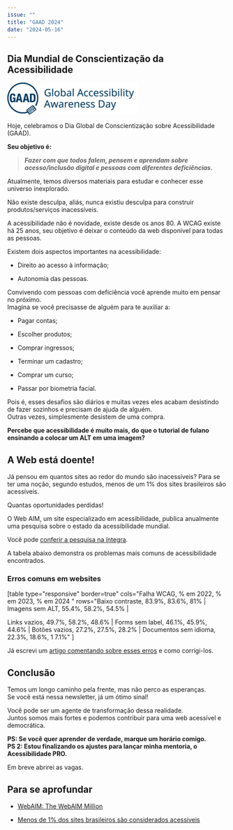 ```yaml
---
issue: ""
title: "GAAD 2024"
date: "2024-05-16"
---
```


## Dia Mundial de Conscientização da Acessibilidade

![](images/gaad-300x73.webp)

Hoje, celebramos o Dia Global de Conscientização sobre Acessibilidade (GAAD).

**Seu objetivo é:**

> **_Fazer com que todos falem, pensem e aprendam sobre acesso/inclusão digital e pessoas com diferentes deficiências._**

Atualmente, temos diversos materiais para estudar e conhecer esse universo inexplorado.

Não existe desculpa, aliás, nunca existiu desculpa para construir produtos/serviços inacessíveis.

A acessibilidade não é novidade, existe desde os anos 80. A WCAG existe há 25 anos, seu objetivo é deixar o conteúdo da web disponível para todas as pessoas.

Existem dois aspectos importantes na acessibilidade:

- Direito ao acesso à informação;

- Autonomia das pessoas.

Convivendo com pessoas com deficiência você aprende muito em pensar no próximo.  
Imagina se você precisasse de alguém para te auxiliar a:

- Pagar contas;
    

- Escolher produtos;
    

- Comprar ingressos;
    

- Terminar um cadastro;
    

- Comprar um curso;
    

- Passar por biometria facial.
    

Pois é, esses desafios são diários e muitas vezes eles acabam desistindo de fazer sozinhos e precisam de ajuda de alguém.  
Outras vezes, simplesmente desistem de uma compra.

**Percebe que acessibilidade é muito mais, do que o tutorial de fulano ensinando a colocar um ALT em uma imagem?**

## A Web está doente!

Já pensou em quantos sites ao redor do mundo são inacessíveis? Para se ter uma noção, segundo estudos, menos de um 1% dos sites brasileiros são acessíveis.

Quantas oportunidades perdidas!

O Web AIM, um site especializado em acessibilidade, publica anualmente uma pesquisa sobre o estado da acessibilidade mundial.

Você pode [conferir a pesquisa na íntegra](https://webaim.org/projects/million/).

A tabela abaixo demonstra os problemas mais comuns de acessibilidade encontrados.

### Erros comuns em websites

\[table type="responsive" border=true" cols="Falha WCAG, % em 2022, % em 2023, % em 2024 " rows="Baixo contraste, 83.9%, 83.6%, 81% | Imagens sem ALT, 55.4%, 58.2%, 54.5% |

Links vazios, 49.7%, 58.2%, 48.6% | Forms sem label, 46.1%, 45.9%, 44.6% | Botões vazios, 27.2%, 27.5%, 28.2% | Documentos sem idioma, 22.3%, 18.6%, 1 7.1%" \]

Já escrevi um [artigo comentando sobre esses erros](https://brunopulis.com/6-maiores-erros-de-acessibilidade-digital) e como corrigi-los.

## Conclusão

Temos um longo caminho pela frente, mas não perco as esperanças.  
Se você está nessa newsletter, já um ótimo sinal!

Você pode ser um agente de transformação dessa realidade.  
Juntos somos mais fortes e podemos contribuir para uma web acessível e democrática.

**PS: Se você quer aprender de verdade, marque um horário comigo.**  
**PS 2: Estou finalizando os ajustes para lançar minha mentoria, o Acessibilidade PRO.**

Em breve abrirei as vagas.

## Para se aprofundar

- [WebAIM: The WebAIM Million](https://webaim.org/projects/million/)

- [Menos de 1% dos sites brasileiros são considerados acessíveis](https://forbes.com.br/forbesesg/2021/07/menos-de-1-dos-sites-brasileiros-sao-considerados-acessiveis-diz-pesquisa/)
